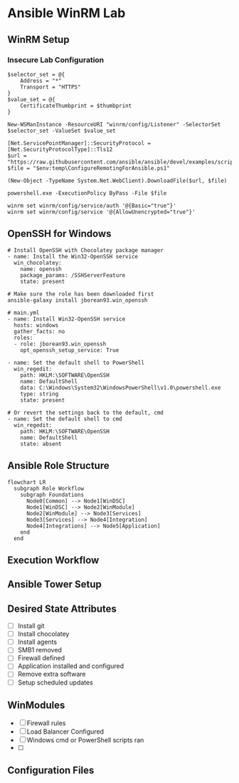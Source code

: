# Ansible WinRM Lab

## WinRM Setup

### Insecure Lab Configuration

```
$selector_set = @{
    Address = "*"
    Transport = "HTTPS"
}
$value_set = @{
    CertificateThumbprint = $thumbprint
}

New-WSManInstance -ResourceURI "winrm/config/Listener" -SelectorSet $selector_set -ValueSet $value_set

[Net.ServicePointManager]::SecurityProtocol = [Net.SecurityProtocolType]::Tls12
$url = "https://raw.githubusercontent.com/ansible/ansible/devel/examples/scripts/ConfigureRemotingForAnsible.ps1"
$file = "$env:temp\ConfigureRemotingForAnsible.ps1"

(New-Object -TypeName System.Net.WebClient).DownloadFile($url, $file)

powershell.exe -ExecutionPolicy ByPass -File $file

winrm set winrm/config/service/auth '@{Basic="true"}'
winrm set winrm/config/service '@{AllowUnencrypted="true"}'
```

## OpenSSH for Windows

```
# Install OpenSSH with Chocolatey package manager
- name: Install the Win32-OpenSSH service
  win_chocolatey:
    name: openssh
    package_params: /SSHServerFeature
    state: present
```

```
# Make sure the role has been downloaded first
ansible-galaxy install jborean93.win_openssh

# main.yml
- name: Install Win32-OpenSSH service
  hosts: windows
  gather_facts: no
  roles:
  - role: jborean93.win_openssh
    opt_openssh_setup_service: True
```

```
- name: Set the default shell to PowerShell
  win_regedit:
    path: HKLM:\SOFTWARE\OpenSSH
    name: DefaultShell
    data: C:\Windows\System32\WindowsPowerShell\v1.0\powershell.exe
    type: string
    state: present

# Or revert the settings back to the default, cmd
- name: Set the default shell to cmd
  win_regedit:
    path: HKLM:\SOFTWARE\OpenSSH
    name: DefaultShell
    state: absent
```
## Ansible Role Structure

``` mermaid
flowchart LR
  subgraph Role Workflow
    subgraph Foundations
      Node0[Common] --> Node1[WinDSC]
      Node1[WinDSC] --> Node2[WinModule]
      Node2[WinModule] --> Node3[Services]
      Node3[Services] --> Node4[Integration]
      Node4[Integrations] --> Node5[Application]
    end
  end

```

## Execution Workflow

## Ansible Tower Setup

## Desired State Attributes

- [ ] Install git
- [ ] Install chocolatey
- [ ] Install agents
- [ ] SMB1 removed
- [ ] Firewall defined
- [ ] Application installed and configured
- [ ] Remove extra software
- [ ] Setup scheduled updates

## WinModules

- [ ] Firewall rules
- [ ] Load Balancer Configured
- [ ] Windows cmd or PowerShell scripts ran
- [ ] 

## Configuration Files